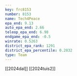 ```yaml
---
key: frc8153
number: 8153
name: Tech4Peace
epa_end: 9.13
auto_epa_end: 2.66
teleop_epa_end: 6.98
endgame_epa_end: -0.5
winrate: 0.5263
district_epa_rank: 1291
district_epa_percentile: 0.2832
type: Team
---
```

[[2024dal]]
[[2024tuis2]]
